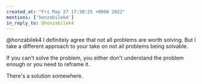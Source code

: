 ```yaml
---
created_at: "Fri May 27 17:30:25 +0000 2022"
mentions: ['honzabilek4']
in_reply_to: @honzabilek4
---
```


@honzabilek4 I definitely agree that not all problems are worth solving. But I take a different approach to your take on not all problems being solvable.

If you can't solve the problem, you either don't understand the problem enough or you need to reframe it.

There's a solution somewhere.